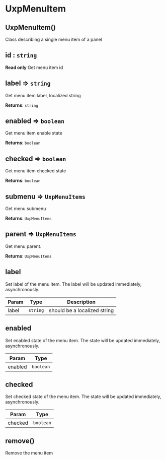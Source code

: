 
<a name="uxpmenuitem" id="uxpmenuitem"></a>

# UxpMenuItem


<a name="new-uxpmenuitem-new" id="new-uxpmenuitem-new"></a>

## UxpMenuItem()
Class describing a single menu item of a panel



<a name="uxpmenuitem-id" id="uxpmenuitem-id"></a>

## id : `string`
**Read only**
Get menu item id



<a name="uxpmenuitem-label" id="uxpmenuitem-label"></a>

## label ⇒ `string`
Get menu item label, localized string

**Returns**: `string`  


<a name="uxpmenuitem-enabled" id="uxpmenuitem-enabled"></a>

## enabled ⇒ `boolean`
Get menu item enable state

**Returns**: `boolean`  


<a name="uxpmenuitem-checked" id="uxpmenuitem-checked"></a>

## checked ⇒ `boolean`
Get menu item checked state

**Returns**: `boolean`  


<a name="uxpmenuitem-submenu" id="uxpmenuitem-submenu"></a>

## submenu ⇒ `UxpMenuItems`
Get menu submenu

**Returns**: `UxpMenuItems`  


<a name="uxpmenuitem-parent" id="uxpmenuitem-parent"></a>

## parent ⇒ `UxpMenuItems`
Get menu parent.

**Returns**: `UxpMenuItems`  


<a name="uxpmenuitem-label" id="uxpmenuitem-label"></a>

## label
Set label of the menu item. The label will be updated immediately, asynchronously.


| Param | Type | Description |
| --- | --- | --- |
| label | `string` | should be a localized string |



<a name="uxpmenuitem-enabled" id="uxpmenuitem-enabled"></a>

## enabled
Set enabled state of the menu item. The state will be updated immediately, asynchronously.


| Param | Type |
| --- | --- |
| enabled | `boolean` | 



<a name="uxpmenuitem-checked" id="uxpmenuitem-checked"></a>

## checked
Set checked state of the menu item. The state will be updated immediately, asynchronously.


| Param | Type |
| --- | --- |
| checked | `boolean` | 



<a name="uxpmenuitem-remove" id="uxpmenuitem-remove"></a>

## remove()
Remove the menu item


  